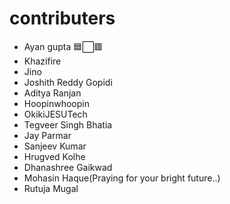 ﻿# contributers 
 
- Ayan gupta 🟦⬜🟥
- Khazifire
- Jino
- Joshith Reddy Gopidi
- Aditya Ranjan
- Hoopinwhoopin
- OkikiJESUTech
- Tegveer Singh Bhatia
- Jay Parmar
- Sanjeev Kumar
- Hrugved Kolhe
- Dhanashree Gaikwad
- Mohasin Haque(Praying for your bright future..)
- Rutuja Mugal